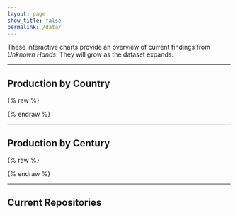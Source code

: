 ```yaml
---
layout: page
show_title: false
permalink: /data/
---
```


These interactive charts provide an overview of current findings from *Unknown Hands*. They will grow as the dataset expands.

<!-- Load libraries ONCE at the top -->
<script src="https://cdn.plot.ly/plotly-latest.min.js"></script>
<link rel="stylesheet" href="https://unpkg.com/leaflet@1.9.4/dist/leaflet.css">
<script src="https://unpkg.com/leaflet@1.9.4/dist/leaflet.js"></script>
<script src="https://unpkg.com/papaparse@5.4.1/papaparse.min.js"></script>

---

## Production by Country

<div id="byCountry"></div>

{% raw %}
<script>
(() => {
  const countryData = {
    "Austria":72, "Belgium":92, "Crete":3, "England":19, "France":98,
    "France or Germany":3, "Germany":660, "Germany or Switzerland":1,
    "Italy":165, "Netherlands":106, "Portugal":26, "Spain":9, "Sweden":15,
    "Switzerland":65, "Unknown":8
  };

  const countries = ["Austria","Belgium","Crete","England","France","Germany","Italy",
    "Netherlands","Portugal","Spain","Sweden","Switzerland","Unknown"];
  const counts = Object.fromEntries(countries.map(c => [c, 0]));

  for (const [label, value] of Object.entries(countryData)) {
    if (label.includes(" or ")) {
      label.split(" or ").forEach(c => { if (counts[c] !== undefined) counts[c] += value; });
    } else if (counts[label] !== undefined) {
      counts[label] += value;
    }
  }

  Plotly.newPlot("byCountry", [{
    x: Object.values(counts),
    y: Object.keys(counts),
    type: "bar",
    orientation: "h",
    text: Object.values(counts).map(String),
    textposition: "auto"
  }], {
    title: "Production Location of Manuscripts (by country)",
    xaxis: { title: "Number of Manuscripts" },
    margin: { l: 180 }
  });
})();
</script>
{% endraw %}

---

## Production by Century

<div id="byCentury"></div>

{% raw %}
<script>
(() => {
  // Raw data (hyphens OR en-dashes are fine)
  const rawCenturyData = {
    "8": 39, "9": 9, "10": 7, "11": 2, "12": 108,
    "13": 25, "14": 46, "15": 828, "16": 267, "Unknown": 5,
    "9–15": 2, "12–13": 2, "8–9": 23, "13–14": 1, "14–15": 7,
    "15–16": 28, "15–18": 1, "16–18": 1
  };

  const counts = {8:0,9:0,10:0,11:0,12:0,13:0,14:0,15:0,16:0};

  const add = (c, v) => { if (counts[c] !== undefined) counts[c] += Number(v)||0; };

  for (const [label, value] of Object.entries(rawCenturyData)) {
    if (label.toLowerCase() === "unknown") continue;
    const norm = label.replace(/th/gi,"").replace(/[–—]/g,"-").trim();
    if (norm.includes("-")) {
      const [s,e] = norm.split("-").map(Number);
      if (Number.isFinite(s) && Number.isFinite(e)) {
        for (let c=s; c<=e; c++) add(c, value);
      }
    } else {
      add(Number(norm), value);
    }
  }

  const x = Object.keys(counts).map(c => c + "th");
  const y = Object.values(counts);

  Plotly.newPlot("byCentury", [{
    x, y, type: "bar", text: y.map(String), textposition: "auto"
  }], {
    title: "Manuscripts by Century of Production",
    xaxis: { title: "Century" },
    yaxis: { title: "Number of Manuscripts" }
  });
})();
</script>
{% endraw %}

---

## Current Repositories

<!-- Map container -->
<div id="repoMap" style="height: 520px; border-radius: 8px; margin: 1.5rem 0;"></div>

<!-- 1) Load Leaflet + PapaParse (if not already included site-wide) -->
<link
  rel="stylesheet"
  href="https://unpkg.com/leaflet@1.9.4/dist/leaflet.css"
/>
<script src="https://unpkg.com/leaflet@1.9.4/dist/leaflet.js"></script>
<script src="https://unpkg.com/papaparse@5.4.1/papaparse.min.js"></script>

<!-- 2) Map script (NO {% raw %} so Liquid resolves the CSV path) -->
<script>
(() => {
  if (!window.L || !window.Papa) { console.warn("Leaflet or PapaParse missing"); return; }

  const CSV_URL = "{{ '/assets/data/repositories.csv' | relative_url }}";

  // Init map
  const map = L.map('repoMap', { scrollWheelZoom: false }).setView([48.5, 10], 5);
  L.tileLayer('https://tile.openstreetmap.org/{z}/{x}/{y}.png', {
    maxZoom: 18,
    attribution: '&copy; OpenStreetMap contributors'
  }).addTo(map);

  // Helpers
  const toNum = v => {
    if (v == null) return NaN;
    if (typeof v !== 'string') return Number(v);
    return Number(v.replace(/\s+/g,'').replace(',', '.'));
  };

  Papa.parse(CSV_URL, {
    download: true,
    header: true,
    skipEmptyLines: true,
    dynamicTyping: false,
    delimiter: "\t",                         // <-- TSV!
    transformHeader: h => (h || '').toString().replace(/^\uFEFF/, '').trim().toLowerCase(),
    complete: ({ data, meta, errors }) => {
      if (errors && errors.length) console.warn("[CSV] parse warnings:", errors.slice(0,3));
      console.log("[CSV] fields:", meta.fields, "rows:", data?.length ?? 0);

      const rows = Array.isArray(data) ? data : [];
      const bounds = [];
      let plotted = 0;

      rows.forEach((r) => {
        const name = (r['institution'] ?? '').toString().trim();
        const lat  = toNum(r['latitude']);
        const lon  = toNum(r['longitude']);
        const cnt  = toNum(r['count']);

        // Skip rows without coordinates (e.g., "Unknown")
        if (!Number.isFinite(lat) || !Number.isFinite(lon)) return;

        L.circleMarker([lat, lon], {
          radius: Math.max(6, Math.sqrt(Number.isFinite(cnt) ? cnt : 1)),
          color: '#222',
          weight: 1,
          fillColor: '#444',
          fillOpacity: 0.75
        })
        .addTo(map)
        .bindPopup(`<strong>${name || 'Unknown'}</strong><br>Manuscripts: ${Number.isFinite(cnt) ? cnt : 0}`);

        bounds.push([lat, lon]);
        plotted++;
      });

      console.log("[Map] markers plotted:", plotted);
      if (plotted) {
        map.fitBounds(bounds, { padding: [30, 30] });
      } else {
        console.warn("CSV loaded but no valid points. Check:", CSV_URL);
      }
    },
    error: err => console.error("[CSV] load error:", err)
  });
})();
</script>